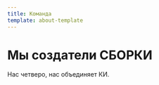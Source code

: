 ```yaml
---
title: Команда
template: about-template
---
```


# Мы создатели СБОРКИ

Нас четверо, нас объединяет КИ.

